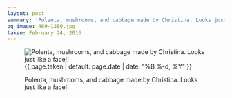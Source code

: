 ```yaml
---
layout: post
summary: 'Polenta, mushrooms, and cabbage made by Christina. Looks just like a face!!'
og_image: 469-1280.jpg
taken: February 24, 2016
---
```


<figure class="post" data-src="{{ site.assets_url }}/{{ page.og_image }}">
<img alt="Polenta, mushrooms, and cabbage made by Christina. Looks just like a face!!" sizes="(min-width: 700px) 50vw, calc(100vw - 2rem)" src="{{ site.assets_url }}/469-640.jpg" srcset="{{ site.assets_url }}/469-1280.jpg 1280w, {{ site.assets_url }}/469-960.jpg 960w, {{ site.assets_url }}/469-640.jpg 640w, {{ site.assets_url }}/469-320.jpg 320w"/>
<figcaption>
<time>{{ page.taken | default: page.date | date: "%B %-d, %Y" }}</time>
<p>Polenta, mushrooms, and cabbage made by Christina. Looks just like a face!!</p>
</figcaption>
</figure>
